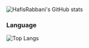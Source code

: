 ![HafisRabbani's GitHub stats](https://github-readme-stats.vercel.app/api?username=hafisrabbani&show_icons=true&theme=nightowl)
### Language
![Top Langs](https://github-readme-stats.vercel.app/api/top-langs/?username=hafisrabbani&hide_progress=false)
